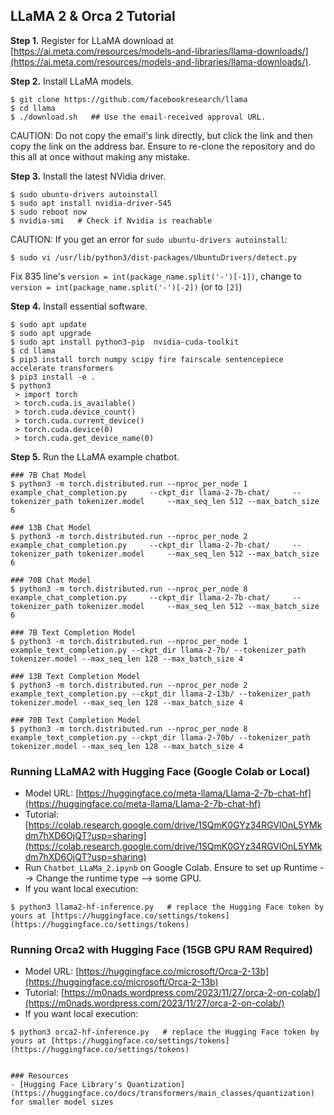 ## LLaMA 2 & Orca 2 Tutorial


**Step 1.** Register for LLaMA download at [https://ai.meta.com/resources/models-and-libraries/llama-downloads/](https://ai.meta.com/resources/models-and-libraries/llama-downloads/).

**Step 2.** Install LLaMA models. 
```
$ git clone https://github.com/facebookresearch/llama
$ cd llama
$ ./download.sh   ## Use the email-received approval URL. 
```
CAUTION: Do not copy the email's link directly, but click the link and then copy the link on the address bar. Ensure to re-clone the repository and do this all at once without making any mistake. 

**Step 3.** Install the latest NVidia driver.
```
$ sudo ubuntu-drivers autoinstall
$ sudo apt install nvidia-driver-545
$ sudo reboot now
$ nvidia-smi   # Check if Nvidia is reachable
```

CAUTION: If you get an error for `sudo ubuntu-drivers autoinstall`:  
``` 
$ sudo vi /usr/lib/python3/dist-packages/UbuntuDrivers/detect.py
```
Fix  835 line's `version = int(package_name.split('-')[-1])`, change to `version = int(package_name.split('-')[-2])` (or to `[2]`)


**Step 4.** Install essential software.
```
$ sudo apt update
$ sudo apt upgrade
$ sudo apt install python3-pip  nvidia-cuda-toolkit
$ cd llama
$ pip3 install torch numpy scipy fire fairscale sentencepiece accelerate transformers
$ pip3 install -e .
$ python3
 > import torch
 > torch.cuda.is_available()
 > torch.cuda.device_count()
 > torch.cuda.current_device()
 > torch.cuda.device(0)
 > torch.cuda.get_device_name(0)
```

**Step 5.** Run the LLaMA example chatbot.
```
### 7B Chat Model
$ python3 -m torch.distributed.run --nproc_per_node 1 example_chat_completion.py     --ckpt_dir llama-2-7b-chat/     --tokenizer_path tokenizer.model     --max_seq_len 512 --max_batch_size 6

### 13B Chat Model
$ python3 -m torch.distributed.run --nproc_per_node 2 example_chat_completion.py     --ckpt_dir llama-2-7b-chat/     --tokenizer_path tokenizer.model     --max_seq_len 512 --max_batch_size 6

### 70B Chat Model
$ python3 -m torch.distributed.run --nproc_per_node 8 example_chat_completion.py     --ckpt_dir llama-2-7b-chat/     --tokenizer_path tokenizer.model     --max_seq_len 512 --max_batch_size 6

### 7B Text Completion Model
$ python3 -m torch.distributed.run --nproc_per_node 1 example_text_completion.py --ckpt_dir llama-2-7b/ --tokenizer_path tokenizer.model --max_seq_len 128 --max_batch_size 4

### 13B Text Completion Model
$ python3 -m torch.distributed.run --nproc_per_node 2 example_text_completion.py --ckpt_dir llama-2-13b/ --tokenizer_path tokenizer.model --max_seq_len 128 --max_batch_size 4

### 70B Text Completion Model
$ python3 -m torch.distributed.run --nproc_per_node 8 example_text_completion.py --ckpt_dir llama-2-70b/ --tokenizer_path tokenizer.model --max_seq_len 128 --max_batch_size 4
```


### Running LLaMA2 with Hugging Face (Google Colab or Local)
- Model URL: [https://huggingface.co/meta-llama/Llama-2-7b-chat-hf](https://huggingface.co/meta-llama/Llama-2-7b-chat-hf)
- Tutorial: [https://colab.research.google.com/drive/1SQmK0GYz34RGVlOnL5YMkdm7hXD6OjQT?usp=sharing](https://colab.research.google.com/drive/1SQmK0GYz34RGVlOnL5YMkdm7hXD6OjQT?usp=sharing)
- Run `Chatbot_LLaMa_2.ipynb` on Google Colab. Ensure to set up Runtime --> Change the runtime type --> some GPU.
- If you want local execution:
```
$ python3 llama2-hf-inference.py   # replace the Hugging Face token by yours at [https://huggingface.co/settings/tokens](https://huggingface.co/settings/tokens)
```



### Running Orca2 with Hugging Face (15GB GPU RAM Required)
- Model URL: [https://huggingface.co/microsoft/Orca-2-13b](https://huggingface.co/microsoft/Orca-2-13b)
- Tutorial: [https://m0nads.wordpress.com/2023/11/27/orca-2-on-colab/](https://m0nads.wordpress.com/2023/11/27/orca-2-on-colab/)
- If you want local execution:
```
$ python3 orca2-hf-inference.py   # replace the Hugging Face token by yours at [https://huggingface.co/settings/tokens](https://huggingface.co/settings/tokens)


### Resources
- [Hugging Face Library's Quantization](https://huggingface.co/docs/transformers/main_classes/quantization) for smaller model sizes
